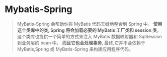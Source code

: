 # Mybatis-Spring

> MyBatis-Spring 会帮助你将 MyBatis 代码无缝地整合到 Spring 中。
**使用这个类库中的类, Spring 将会加载必要的 MyBatis 工厂类和 session 类**。
这个类库也提供一个简单的方式来注入 MyBatis 数据映射器和 SqlSession 到业务层的 bean 中。
**而且它也会处理事务**, 最终,它并不会依赖于 MyBatis,Spring 或 MyBatis-Spring 来构建应用程序代码。

